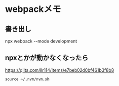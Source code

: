# webpackメモ
## 書き出し
npx webpack --mode development

## npxとかが動かなくなったら
https://qiita.com/llr114/items/e7beb02d0bf461b3f8b8
```
source ~/.nvm/nvm.sh
```
